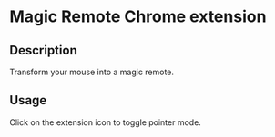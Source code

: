 # Magic Remote Chrome extension

## Description

Transform your mouse into a magic remote.

## Usage

Click on the extension icon to toggle pointer mode.
